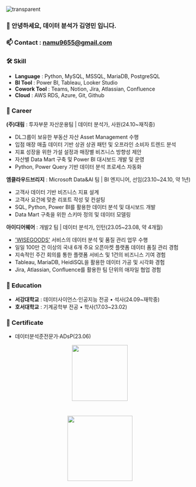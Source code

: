 ![transparent](https://capsule-render.vercel.app/api?type=transparent&fontColor=2774AE&text=YoungMinDA's%20GitHub%20&height=150&fontSize=60&desc=Welcome!&descAlignY=75&descAlign=60)   

### 👋 안녕하세요, 데이터 분석가 김영민 입니다.

### 📫 Contact : <a href='mailto:namu9655@gmail.com'>namu9655@gmail.com</a>
### 🛠 Skill
*   **Language** : Python, MySQL, MSSQL, MariaDB, PostgreSQL
*   **BI Tool** : Power BI, Tableau, Looker Studio
*   **Cowork Tool** : Teams, Notion, Jira, Atlassian, Confluence
*   **Cloud** : AWS RDS, Azure, Git, Github

### 📔 Career
**(주)대림** : 투자부문 자산운용팀 | 데이터 분석가, 사원(24.10~재직중)
*   DL그룹이 보유한 부동산 자산 Asset Management 수행
*   입점 매장 매출 데이터 기반 상권 상권 패턴 및 오프라인 소비자 트렌드 분석
*   지표 성장을 위한 가설 설정과 매장별 비즈니스 방향성 제안 
*   자산별 Data Mart 구축 및 Power BI 대시보드 개발 및 운영
*   Python, Power Query 기반 데이터 분석 프로세스 자동화

**엠클라우드브리지** : Microsoft Data&AI 팀 | BI 엔지니어, 선임(23.10~24.10, 약 1년)
*   고객사 데이터 기반 비즈니스 지표 설계 
*   고객사 요건에 맞춘 리포트 작성 및 컨설팅
*   SQL, Python, Power BI를 활용한 데이터 분석 및 대시보드 개발
*   Data Mart 구축을 위한 스키마 정의 및 데이터 모델링
     
**아이디어웨어** : 개발2 팀 | 데이터 분석가, 인턴(23.05~23.08, 약 4개월) 
*   ['WISEGOODS'](https://www.wiseapp.co.kr/) 서비스의 데이터 분석 및 품질 관리 업무 수행
*   일일 100만 건 이상의 국내 6개 주요 오픈마켓 플랫폼 데이터 품질 관리 경험
*   지속적인 주간 회의를 통한 플랫폼 서비스 및 1건의 비즈니스 기여 경험
*   Tableau, MariaDB, HeidiSQL을 활용한 데이터 가공 및 시각화 경험
*   Jira, Atlassian, Confluence를 활용한 팀 단위의 애자일 협업 경험

### 🏫 Education
*   **서강대학교** : 데이터사이언스·인공지능 전공 • 석사(24.09~재학중)
*   **호서대학교** : 기계공학부 전공 • 학사(17.03~23.02)

### 📝 Certificate
*   데이터분석준전문가·ADsP(23.06)
<p align='center'>
   <a href="https://github-readme-stats.vercel.app/api?username=YoungMinDA&show_icons=true&count_private=true"><img
           height=150
           src="https://github-readme-stats.vercel.app/api?username=YoungMinDA&show_icons=true&count_private=true"/></a>
</p>

<div align="center" style="margin: 40px 0">
   <a href="https://github.com/YoungMinDA/github-profile-views-counter">
       <img width="175px" src="https://komarev.com/ghpvc/?username=YoungMinDA&color=2774AE">
   </a>
</div>
